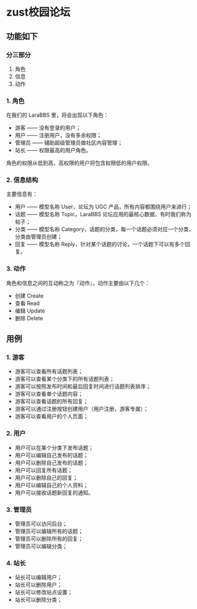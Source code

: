 # zust校园论坛

## 功能如下

### 分三部分

<ol><li>角色</li>
<li>信息</li>
<li>动作</li>
</ol>

<h3>1. 角色</h3>
<p>在我们的 LaraBBS 里，将会出现以下角色：</p>
<ul><li>游客 —— 没有登录的用户；</li>
<li>用户 —— 注册用户，没有多余权限；</li>
<li>管理员 —— 辅助超级管理员做社区内容管理；</li>
<li>站长 —— 权限最高的用户角色。</li>
</ul>

<p>角色的权限从低到高，高权限的用户将包含权限低的用户权限。</p>
<h3>2. 信息结构</h3>
<p>主要信息有：</p>
<ul><li>用户 —— 模型名称 User，论坛为 UGC 产品，所有内容都围绕用户来进行；</li>
<li>话题 —— 模型名称 Topic，LaraBBS 论坛应用的最核心数据，有时我们称为帖子；</li>
<li>分类 —— 模型名称 Category，话题的分类，每一个话题必须对应一个分类，分类由管理员创建；</li>
<li>回复 —— 模型名称 Reply，针对某个话题的讨论，一个话题下可以有多个回复。</li>
</ul>

<h3>3. 动作</h3>
<p>角色和信息之间的互动称之为『动作』，动作主要由以下几个：</p>
<ul><li>创建 Create</li>
<li>查看 Read</li>
<li>编辑 Update</li>
<li>删除 Delete</li>
</ul>


<h2>用例</h2>

<h3>1. 游客</h3>
<ul><li>游客可以查看所有话题列表；</li>
<li>游客可以查看某个分类下的所有话题列表；</li>
<li>游客可以按照发布时间和最后回复时间进行话题列表排序；</li>
<li>游客可以查看单个话题内容；</li>
<li>游客可以查看话题的所有回复；</li>
<li>游客可以通过注册按钮创建用户（用户注册，游客专属）；</li>
<li>游客可以查看用户的个人页面；</li>
</ul>

<h3>2. 用户</h3>
<ul><li>用户可以在某个分类下发布话题；</li>
<li>用户可以编辑自己发布的话题；</li>
<li>用户可以删除自己发布的话题；</li>
<li>用户可以回复所有话题；</li>
<li>用户可以删除自己的回复；</li>
<li>用户可以编辑自己的个人资料；</li>
<li>用户可以接收话题新回复的通知。</li>
</ul>

<h3>3. 管理员</h3>
<ul><li>管理员可以访问后台；</li>
<li>管理员可以编辑所有的话题；</li>
<li>管理员可以删除所有的回复；</li>
<li>管理员可以编辑分类；</li>
</ul>

<h3>4. 站长</h3>
<ul><li>站长可以编辑用户；</li>
<li>站长可以删除用户；</li>
<li>站长可以修改站点设置；</li>
<li>站长可以删除分类；</li>
</ul>
